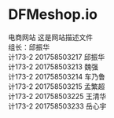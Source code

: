 # DFMeshop.io
电商网站
这是网站描述文件<br>
组长：邱振华<br>
计173-2  201758503217 邱振华<br>
计173-2  201758503213 魏强<br>
计173-2  201758503214 车乃鲁<br>
计173-2 201758503215 孟繁超<br>
计173-2 201758503225 王清华<br>
计173-2 201758503233 岳心宇<br>

